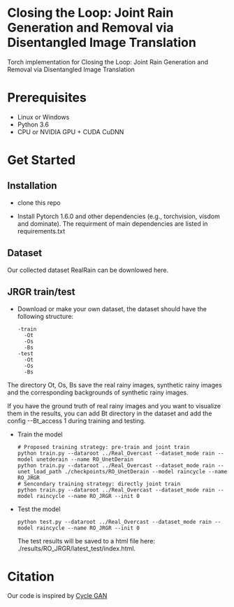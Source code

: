 # Closing the Loop: Joint Rain Generation and Removal via Disentangled Image Translation

Torch implementation for Closing the Loop: Joint Rain Generation and Removal via Disentangled Image Translation

# Prerequisites
- Linux or Windows
- Python 3.6
- CPU or NVIDIA GPU + CUDA CuDNN


# Get Started

## Installation
- clone this repo


- Install Pytorch 1.6.0 and other dependencies (e.g., torchvision, visdom and dominate). The requirment of main dependencies are listed in requirements.txt


## Dataset
Our collected dataset RealRain can be downlowed here.

## JRGR train/test
- Download or make your own dataset, the dataset should have the following structure:
  ```
  -train
    -Ot
    -Os
    -Bs
  -test
    -Ot
    -Os
    -Bs
  ```
The directory Ot, Os, Bs save the real rainy images, synthetic rainy images and the corresponding backgrounds of synthetic rainy images. 

If you have the ground truth of real rainy images and you want to visualize them in the results, you can add Bt directory in the dataset and add the config --Bt_access 1 during training and testing.

- Train the model
  ```
  # Proposed training strategy: pre-train and joint train
  python train.py --dataroot ../Real_Overcast --dataset_mode rain --model unetderain --name RO_UnetDerain
  python train.py --dataroot ../Real_Overcast --dataset_mode rain --unet_load_path ./checkpoints/RO_UnetDerain --model raincycle --name RO_JRGR
  # Sencondary training strategy: directly joint train
  python train.py --dataroot ../Real_Overcast --dataset_mode rain --model raincycle --name RO_JRGR --init 0
  ```

- Test the model
  ```
  python test.py --dataroot ../Real_Overcast --dataset_mode rain --model raincycle --name RO_JRGR --init 0
  ```
  The test results will be saved to a html file here: ./results/RO_JRGR/latest_test/index.html.

# Citation

Our code is inspired by [Cycle GAN](https://github.com/junyanz/CycleGAN)